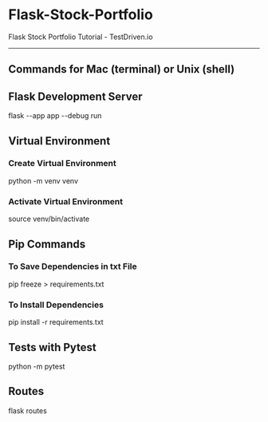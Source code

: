 # Flask-Stock-Portfolio
Flask Stock Portfolio Tutorial - TestDriven.io

-------------------------------------------
Commands for Mac (terminal) or Unix (shell)
-------------------------------------------

## Flask Development Server

flask --app app --debug run

## Virtual Environment
    
### Create Virtual Environment

python -m venv venv

### Activate Virtual Environment

source venv/bin/activate

## Pip Commands

### To Save Dependencies in txt File

pip freeze > requirements.txt

### To Install Dependencies

pip install -r requirements.txt

## Tests with Pytest

python -m pytest

## Routes

flask routes

